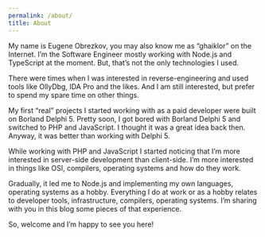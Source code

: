 ```yaml
---
permalink: /about/
title: About
---
```


My name is Eugene Obrezkov, you may also know me as “ghaiklor” on the Internet.
I’m the Software Engineer mostly working with Node.js and TypeScript at the
moment. But, that’s not the only technologies I used.

There were times when I was interested in reverse-engineering and used tools
like OllyDbg, IDA Pro and the likes. And I am still interested, but prefer to
spend my spare time on other things.

My first “real” projects I started working with as a paid developer were built
on Borland Delphi 5. Pretty soon, I got bored with Borland Delphi 5 and switched
to PHP and JavaScript. I thought it was a great idea back then. Anyway, it was
better than working with Delphi 5.

While working with PHP and JavaScript I started noticing that I’m more
interested in server-side development than client-side. I’m more interested in
things like OSI, compilers, operating systems and how do they work.

Gradually, it led me to Node.js and implementing my own languages, operating
systems as a hobby. Everything I do at work or as a hobby relates to developer
tools, infrastructure, compilers, operating systems. I’m sharing with you in
this blog some pieces of that experience.

So, welcome and I’m happy to see you here!

